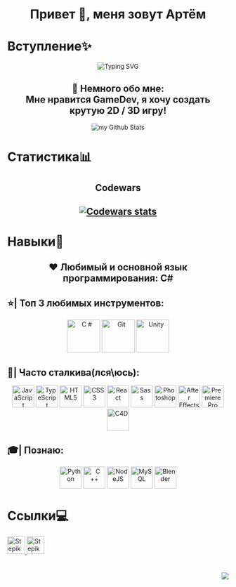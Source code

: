 <h1 align="center">Привет 👋, меня зовут Артём</h1>

# Вступление✨

<div align="center"><img src="https://readme-typing-svg.herokuapp.com?font=Fira+Code&weight=300&duration=6000&pause=1000&color=00B601&background=000000&center=true&vCenter=true&width=650&lines=%D0%92%D0%B7%D0%BB%D0%BE%D0%BC+%D1%82%D0%B2%D0%BE%D0%B5%D0%B3%D0%BE+%D0%9F%D0%9A+%D0%BD%D0%B0%D1%87%D0%B0%D0%BB%D1%81%D1%8F!+%5B%E2%96%87%E2%96%87%E2%96%87%E2%96%87%E2%96%87%E2%96%87%E2%96%87%E2%96%87%E2%96%87%5D+100%25+%D0%A3%D1%81%D0%BF%D0%B5%D1%88%D0%BD%D0%BE!" alt="Typing SVG" /></div>
<h2 align="center">
  🧥 Немного обо мне:<br> Мне нравится GameDev, я хочу создать крутую 2D / 3D игру!
</h2>
<div align="center">
  <img src="https://github-readme-stats.vercel.app/api?username=Artpupser&include_all_commits=true&count_private=true&show_icons=true&line_height=25&title_color=16D600&icon_color=16D600&text_color=16D600&bg_color=000" alt="my Github Stats"/>
</div>

#

# Статистика📊

<div align="center">
<h2>Codewars<h2>
<a href="https://www.codewars.com/users/Artpupser">
<img alt="Codewars stats" src="https://www.codewars.com/users/Artpupser/badges/large">
</a>
</div>

# Навыки🚀

<h2  align="center" >❤️ Любимый и основной язык программирования: C#
</h2>

## ⭐| Топ 3 любимых инструментов:

 <p align="center">
 <a target="_blank" href="https://ru.wikipedia.org/wiki/C_Sharp"><img src="https://raw.githubusercontent.com/danielcranney/readme-generator/main/public/icons/skills/csharp-colored.svg " width ="75" height ="75" alt ="C #" /></a>
 <a target="_blank" href="https://ru.wikipedia.org/wiki/Git"><img src="https://raw.githubusercontent.com/danielcranney/readme-generator/main/public/icons/skills/git-colored.svg" width ="75" height ="75" alt ="Git" /></a>
 <a target="_blank" href="https://ru.wikipedia.org/wiki/Unity_(игровой_движок)"><img src="https://macupdater.net/cgi-bin/icons/com.unity3d.UnityEditor5.x.png" width ="75" height ="75" alt ="Unity" /></a>
 </p>

## 💪| Часто сталкива(лся\юсь):

 <p align="center">
 <a target="_blank" rel="noreferrer"><img src="https://raw.githubusercontent.com/danielcranney/readme-generator/main/public/icons/skills/javascript-colored.svg " width ="50" height ="50" alt="JavaScript" /></a> <a target="_blank" rel="noreferrer"><img src="https://raw.githubusercontent.com/danielcranney/readme-generator/main/public/icons/skills/typescript-colored.svg " width ="50" height ="50" alt="TypeScript" /></a> <a  target="_blank" rel="noreferrer"><img src="https://raw.githubusercontent.com/danielcranney/readme-generator/main/public/icons/skills/html5-colored.svg " width ="50" height ="50" alt ="HTML5" /></a> <a  target="_blank" rel="noreferrer"><img src="https://raw.githubusercontent.com/danielcranney/readme-generator/main/public/icons/skills/css3-colored.svg " width ="50" height ="50" alt ="CSS3" /></a> <a target="_blank" rel="noreferrer"><img src="https://raw.githubusercontent.com/danielcranney/readme-generator/main/public/icons/skills/react-colored.svg " width ="50" height ="50" alt="React" /></a> <a  target="_blank" rel="noreferrer"><img src="https://raw.githubusercontent.com/danielcranney/readme-generator/main/public/icons/skills/sass-colored.svg " width ="50" height ="50" alt ="Sass" /></a> <a target="_blank" rel="noreferrer"><img src="https://raw.githubusercontent.com/danielcranney/readme-generator/main/public/icons/skills/photoshop-colored.svg " width ="50" height ="50" alt ="Photoshop" /></a> <a target="_blank" rel="noreferrer"><img src="https://raw.githubusercontent.com/danielcranney/readme-generator/main/public/icons/skills/aftereffects-colored.svg " width ="50" height ="50" alt="After Effects" /></a> <a target="_blank" rel="noreferrer"><img src="https://raw.githubusercontent.com/danielcranney/readme-generator/main/public/icons/skills/premierepro-colored.svg" width ="50" height ="50" alt ="Premiere Pro" /></a>
 <img src="https://up4pc.info/wp-content/uploads/2021/02/Maxon-CINEMA-4D-Studio-Crack-Keygen-Tested-Free-Download-1001x1024.png" width ="50" height ="50" alt ="C4D" /></a>
 </p>

## 🎓| Познаю:

 <p align="center">
 <a target="_blank" rel="noreferrer"><img src="https://raw.githubusercontent.com/danielcranney/readme-generator/main/public/icons/skills/python-colored.svg" width ="50" height ="50" alt="Python" /></a> <a target="_blank" rel="noreferrer"><img src="https://raw.githubusercontent.com/danielcranney/readme-generator/main/public/icons/skills/cplusplus-colored.svg" width ="50" height ="50" alt="C ++" /></a> <a target="_blank" rel="noreferrer"><img src="https://raw.githubusercontent.com/danielcranney/readme-generator/main/public/icons/skills/nodejs-colored.svg " width = "50" height ="50" alt="NodeJS" /></a> <a target="_blank" rel="noreferrer"><img src="https://raw.githubusercontent.com/danielcranney/readme-generator/main/public/icons/skills/mysql-colored.svg" width="50" height ="50" alt="MySQL" /></a>
 <atarget="_blank" rel="noreferrer"><img src="https://upload.wikimedia.org/wikipedia/commons/thumb/0/0c/Blender_logo_no_text.svg/1024px-Blender_logo_no_text.svg.png" width ="50" height ="50" alt="Blender" /></a>
 </p>

# Ссылки💻

<div align="left">
  <a href="https://stepik.org/users/533858250">
    <img src="https://upload.wikimedia.org/wikipedia/commons/4/42/Stepik_logotype.png" height="40" width="40" alt="Stepik"/>
  </a>
  <a href="https://www.codewars.com/users/Artpupser">
    <img src="https://www.codewars.com/packs/assets/logo.61192cf7.svg" height="40" width="40" alt="Stepik"/>
  </a>
</div>

#

<div align="right">
  <img src="https://profile-counter.glitch.me/Artpupser/count.svg" />
</div>
